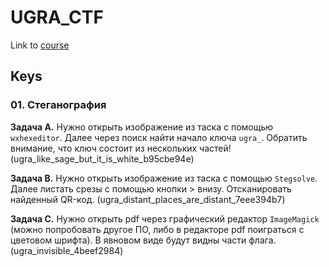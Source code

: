 # **UGRA_CTF**
Link to [course](https://course.ugractf.ru)

## **Keys**

### **01. Стеганография**

**Задача A.** Нужно открыть изображение из таска с помощью `wxhexeditor`. Далее через поиск найти начало ключа `ugra_`. Обратить внимание, что ключ состоит из нескольких частей! (ugra_like_sage_but_it_is_white_b95cbe94e)

**Задача B.** Нужно открыть изображение из таска с помощью `Stegsolve`. Далее листать срезы с помощью кнопки > внизу. Отсканировать найденный QR-код. (ugra_distant_places_are_distant_7eee394b7)

**Задача С.** Нужно открыть pdf через графический редактор `ImageMagick` (можно попробовать другое ПО, либо в редакторе pdf поиграться с цветовом шрифта). В явновом виде будут видны части флага.
(ugra_invisible_4beef2984)



